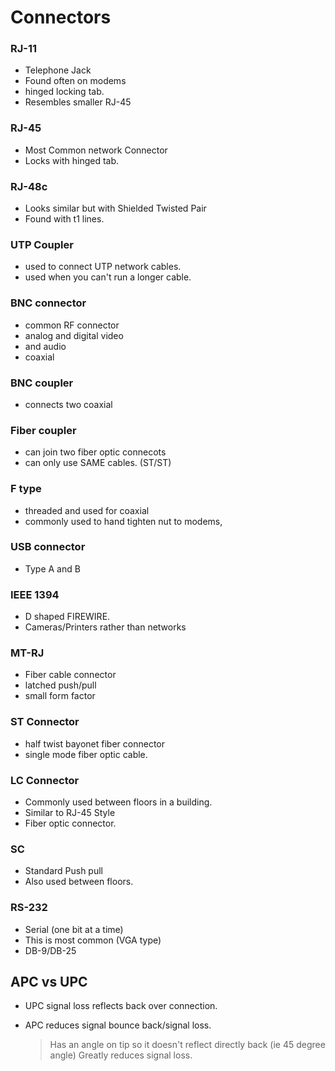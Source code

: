 # Connectors

### RJ-11

- Telephone Jack
- Found often on modems
- hinged locking tab. 
- Resembles smaller RJ-45

### RJ-45 

- Most Common network Connector
- Locks with hinged tab.

### RJ-48c

- Looks similar but with Shielded Twisted Pair
- Found with t1 lines.

### UTP Coupler

- used to connect UTP network cables. 
- used when you can't run a longer cable. 

### BNC connector 

- common RF connector
- analog and digital video
- and audio
- coaxial

### BNC coupler

- connects two coaxial 

### Fiber coupler

- can join two fiber optic connecots
- can only use SAME cables. (ST/ST)

### F type

- threaded and used for coaxial
- commonly used to hand tighten nut to modems, 

### USB connector

- Type A and B 

### IEEE 1394 

- D shaped FIREWIRE. 
- Cameras/Printers rather than networks

### MT-RJ 

- Fiber cable connector
- latched push/pull
- small form factor

### ST Connector

- half twist bayonet fiber connector
- single mode fiber optic cable. 


### LC Connector

- Commonly used between floors in a building. 
- Similar to RJ-45 Style
- Fiber optic connector. 

### SC 

- Standard Push pull
- Also used between floors. 

### RS-232

- Serial (one bit at a time)
- This is most common (VGA type)
- DB-9/DB-25

## APC vs UPC

- UPC signal loss reflects back over connection. 
- APC reduces signal bounce back/signal loss.

    > Has an angle on tip so it doesn't reflect directly back (ie 45 degree angle)
    > Greatly reduces signal loss. 

    